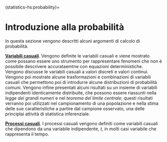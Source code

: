 (statistics-hs:probability)=
# Introduzione alla probabilità

In questa sezione vengono descritti alcuni argomenti di calcolo di probabilità.

[**Variabili casuali**](statistics-hs:random-variables). Vengono definite le variabili casuali e viene mostrato come possano essere uno strumento per rappresentare fenomeni che non è possibile descrivere accurataemtne con equazioni deterministiche. Vengono discusse le variabili casuali a valori discreti e valori continui. Vengono poi mostrate alcune trasformazioni e combinazioni di variabili casuali che permettono poi di introdurre alcune distribuzioni di probabilità comuni. Vengono infine presentati alcuni risultati su un insieme di variabili indipendenti identicamente distribuite, che possono essere riassunti nella *legge dei grandi numeri* e nel *teorema del limite centrale*; questi risultati verranno poi utilizzati nel campionamento di una popolazione e nella stima delle sue caratteristiche a partire dal campione osservato, una delle principlai attività di statistica inferenziale.

[**Processi casuali**](statistics-hs:random-variables). I processi casuali vengono definiti come variabili casuali che dipendono da una variabile indipendente, $t$, in molti casi variabile che rappresenta il tempo.
